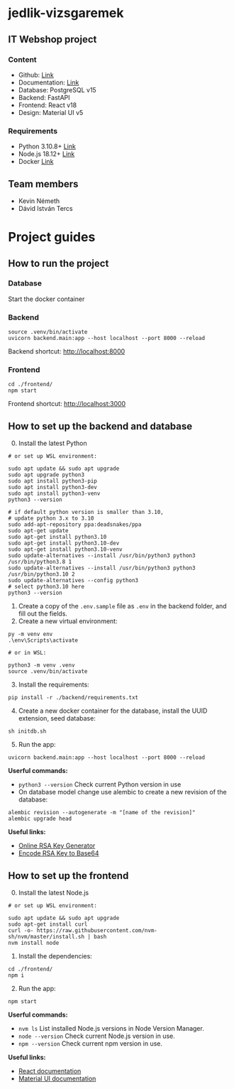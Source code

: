 # jedlik-vizsgaremek

## IT Webshop project

### Content

- Github: [Link](https://github.com/xKeiro/jedlik-vizsgaremek)
- Documentation: [Link](https://docs.google.com/document/d/1Yr7cOVb5YnQZE8FiTCjsjiG3QIeLOKl3hKt94gyOdZ8/edit?usp=sharing)
- Database: PostgreSQL v15
- Backend: FastAPI
- Frontend: React v18
- Design: Material UI v5

### Requirements

- Python 3.10.8+ [Link](https://www.python.org/downloads/)
- Node.js 18.12+ [Link](https://nodejs.org/en/)
- Docker [Link](https://www.docker.com/)

## Team members

- Kevin Németh
- Dávid István Tercs

# Project guides

## How to run the project

### Database

Start the docker container

### Backend

```
source .venv/bin/activate
uvicorn backend.main:app --host localhost --port 8000 --reload
```

Backend shortcut: [http://localhost:8000](http://localhost:8000/)

### Frontend

```
cd ./frontend/
npm start
```

Frontend shortcut: [http://localhost:3000](http://localhost:3000/)

## How to set up the backend and database

0. Install the latest Python

```
# or set up WSL environment:

sudo apt update && sudo apt upgrade
sudo apt upgrade python3
sudo apt install python3-pip
sudo apt install python3-dev
sudo apt install python3-venv
python3 --version

# if default python version is smaller than 3.10,
# update python 3.x to 3.10
sudo add-apt-repository ppa:deadsnakes/ppa
sudo apt-get update
sudo apt-get install python3.10
sudo apt-get install python3.10-dev
sudo apt-get install python3.10-venv
sudo update-alternatives --install /usr/bin/python3 python3 /usr/bin/python3.8 1
sudo update-alternatives --install /usr/bin/python3 python3 /usr/bin/python3.10 2
sudo update-alternatives --config python3
# select python3.10 here
python3 --version
```

1. Create a copy of the `.env.sample` file as `.env` in the backend folder, and fill out the fields.
2. Create a new virtual environment:

```
py -m venv env
.\env\Scripts\activate

# or in WSL:

python3 -m venv .venv
source .venv/bin/activate
```

3. Install the requirements:

```
pip install -r ./backend/requirements.txt
```

4. Create a new docker container for the database, install the UUID extension, seed database:

```
sh initdb.sh
```

5. Run the app:

```
uvicorn backend.main:app --host localhost --port 8000 --reload
```

**Userful commands:**

- `python3 --version` Check current Python version in use
- On database model change use alembic to create a new revision of the database:

```
alembic revision --autogenerate -m "[name of the revision]"
alembic upgrade head
```

**Useful links:**

- [Online RSA Key Generator](http://travistidwell.com/jsencrypt/demo/)
- [Encode RSA Key to Base64](https://www.base64encode.org/)

## How to set up the frontend

0. Install the latest Node.js

```
# or set up WSL environment:

sudo apt update && sudo apt upgrade
sudo apt-get install curl
curl -o- https://raw.githubusercontent.com/nvm-sh/nvm/master/install.sh | bash
nvm install node
```

1. Install the dependencies:

```
cd ./frontend/
npm i
```

2. Run the app:

```
npm start
```

**Userful commands:**

- `nvm ls` List installed Node.js versions in Node Version Manager.
- `node --version` Check current Node.js version in use.
- `npm --version` Check current npm version in use.

**Useful links:**

- [React documentation](https://reactjs.org/docs/getting-started.html)
- [Material UI documentation](https://mui.com/material-ui/getting-started/overview/)
